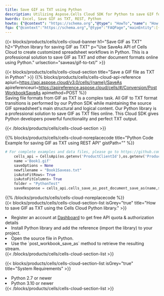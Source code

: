 ```yaml
---
title: Save GIF as TXT using Python 
description: Utilizing Aspose.Cells Cloud SDK for Python to save GIF format file as TXT format file. 
kwords: Excel, Save GIF as TXT, REST, Python
howto: {"@context": "https://schema.org","@type": "HowTo","name": "How to save GIF as TXT using the Cells Cloud Python library.","description": "How to save GIF as TXT using the Cells Cloud Python library.","image": {"@type": "ImageObject"},"url": "/python/saveas/gif-to-txt/","step": [{ "@type": "HowToStep","name": "How to save GIF as TXT using the Cells Cloud Python library. step 1", "image": {"@type": "ImageObject",},"url": "/python/saveas/gif-to-txt/","text": "Register an account at <a href='https://dashboard.aspose.cloud/'>Dashboard</a> to get free API quota & authorization details",},{ "@type": "HowToStep","name": "How to save GIF as TXT using the Cells Cloud Python library. step 1", "image": {"@type": "ImageObject",},"url": "/python/saveas/gif-to-txt/","text": "Install Python library and add the reference (import the library) to your project.",},{ "@type": "HowToStep","name": "How to save GIF as TXT using the Cells Cloud Python library. step 1", "image": {"@type": "ImageObject",},"url": "/python/saveas/gif-to-txt/","text": "Open the source file in Python.",},{ "@type": "HowToStep","name": "How to save GIF as TXT using the Cells Cloud Python library. step 1", "image": {"@type": "ImageObject",},"url": "/python/saveas/gif-to-txt/","text": "Use the `post_workbook_save_as` method to retrieve the resulting stream.",}, ],"supply": {"@type": "HowToSupply","name": "document"},"tool": [{"@type": "HowToTool","name": "PyCharm, Visual Studio Code, Sublime, Eclipse"},{"@type": "HowToTool","name": "Aspose Cells"}],"totalTime": "PT6M"}
fqa: {"@context":"https://schema.org","@type":"FAQPage","mainEntity":[{"@type":"Question","name":"Why save file as other formats file in C# using REST API?","acceptedAnswer":{"@type":"Answer","text":"Documents are encoded in many ways, and some files may be incompatible with the software you use. To open and read such files, just save them as appropriate file formats.<br/><ol><li>Install .NET SDK and add the reference (import the library) to your project.</li><li>Open the source file in C# using REST API.</li><li>Call the PostWorkbookSaveAsRequest() method, passing an output filename with required extension.</li><li>Get the result of save as a separate file.</li></ol>"}},{"@type":"Question","name":"What file formats can I save as with your C# library?","acceptedAnswer":{"@type":"Answer","text":"We support a variety of file formats for conversion using .NET library, including XLSX, Excel, xls , PDF, CSV, HTML, Markdown, XML, PNG, JPG, TIFF, Json, TXT and many more."}},{"@type":"Question","name":"What is the maximum allowed file size for conversion using this .NET library?","acceptedAnswer":{"@type":"Answer","text":"There are no file size limits for format conversions using .NET library."}}]}
---
```



{{< blocks/products/cells/cells-cloud-banner h1="Save GIF as TXT" h2="Python library for saving GIF as TXT" p="Use SaveAs API of Cells Cloud to create customized spreadsheet workflows in Python. This is a professional solution to save GIF as TXT and other document formats online using Python." urlsection="saveas/gif-to-txt/" >}}

{{< blocks/products/cells/cells-cloud-section  title="Save a GIF file as TXT in Python" >}}
{{% blocks/products/cells/cells-cloud-api-reference  apiurl=https://api.aspose.cloud/v3.0/cells/{name}/SaveAs  apireferenceurl=https://apireference.aspose.cloud/cells/#/Conversion/PostWorkbookSaveAs  apimethod=POST %}}
<br/>
Saving file formats from GIF as TXT is a complex task. All GIF to TXT format transitions is performed by our Python SDK while maintaining the source GIF spreadsheet's main structural and logical content. Our Python library is a professional solution to save GIF as TXT files online. This Cloud SDK gives Python developers powerful functionality and perfect TXT output.

{{< /blocks/products/cells/cells-cloud-section >}}

{{% blocks/products/cells/cells-cloud-noreplacecode title="Python Code Example for saving GIF as TXT using REST API" gistPath="" %}}
  
```python
# For complete examples and data files, please go to https://github.com/aspose-cells-cloud/aspose-cells-cloud-python/
    cells_api = CellsApi(os.getenv('ProductClientId'),os.getenv('ProductClientSecret'))
    name ='Book1.gif'    
    saveOptions = None
    newfilename = "Book1Saveas.txt"
    isAutoFitRows= True
    isAutoFitColumns= True
    folder = "PythonTest"
    saveResponse = cells_api.cells_save_as_post_document_save_as(name,save_options=saveOptions, newfilename=(folder +'/' + newfilename),folder=folder)
```
  
{{% /blocks/products/cells/cells-cloud-noreplacecode  %}}
<br/>
{{< blocks/products/cells/cells-cloud-section-list isGrey="true"  title="How to save GIF as TXT using the Cells Cloud Python library." >}}
<li>Register an account at <a href="https://dashboard.aspose.cloud/">Dashboard</a> to get free API quota & authorization details</li>
<li>Install Python library and add the reference (import the library) to your project.</li>
<li>Open the source file in Python.</li>
<li>Use the `post_workbook_save_as` method to retrieve the resulting stream.</li>
{{< /blocks/products/cells/cells-cloud-section-list >}}

{{< blocks/products/cells/cells-cloud-section-list isGrey="true"  title="System Requirements" >}}
<li>Python 2.7 or newer</li>
<li>Python 3.10 or newer</li>
{{< /blocks/products/cells/cells-cloud-section-list >}}
